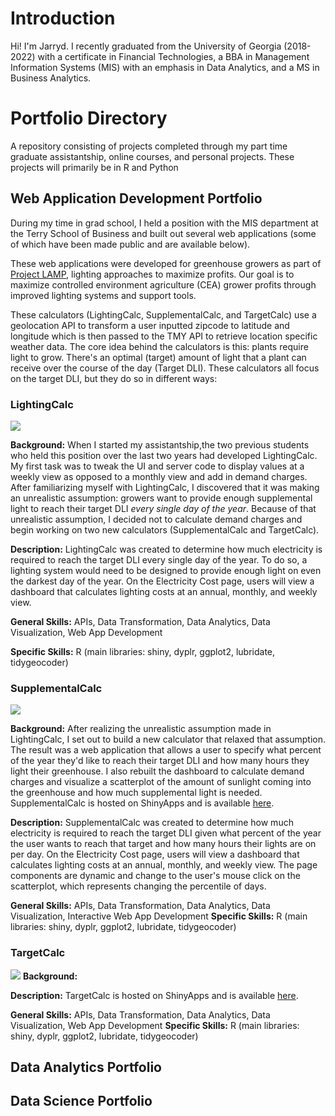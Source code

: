 # Introduction
Hi! I'm Jarryd. I recently graduated from the University of Georgia (2018-2022) with a certificate in Financial Technologies, a BBA in Management Information Systems (MIS) with an emphasis in Data Analytics, and a MS in Business Analytics. 

# Portfolio Directory
A repository consisting of projects completed through my part time graduate assistantship, online courses, and personal projects. These projects will primarily be in R and Python 

## Web Application Development Portfolio
During my time in grad school, I held a position with the MIS department at the Terry School of Business and built out several web applications (some of which have been made public and are available below).

These web applications were developed for greenhouse growers as part of [Project LAMP](https://www.hortlamp.org/outreach/determine-lighting/), lighting approaches to maximize profits. Our goal is to maximize controlled environment agriculture (CEA) grower profits through improved lighting systems and support tools.

These calculators (LightingCalc, SupplementalCalc, and TargetCalc) use a geolocation API to transform a user inputted zipcode to latitude and longitude which is then passed to the TMY API to retrieve location specific weather data. The core idea behind the calculators is this: plants require light to grow. There's an optimal (target) amount of light that a plant can receive over the course of the day (Target DLI). These calculators all focus on the target DLI, but they do so in different ways:

### LightingCalc
[![](https://img.shields.io/badge/ShinyApps.io-View_Web_App-3E92F1?logo=r)](https://uga-lighting-calc.shinyapps.io/lightingcalc/)

**Background:** When I started my assistantship,the two previous students who held this position over the last two years had developed LightingCalc. My first task was to tweak the UI and server code to display values at a weekly view as opposed to a monthly view and add in demand charges. After familiarizing myself with LightingCalc, I discovered that it was making an unrealistic assumption: growers want to provide enough supplemental light to reach their target DLI _every single day of the year_. Because of that unrealistic assumption, I decided not to calculate demand charges and begin working on two new calculators (SupplementalCalc and TargetCalc).

**Description:** LightingCalc was created to determine how much electricity is required to reach the target DLI every single day of the year. To do so, a lighting system would need to be designed to provide enough light on even the darkest day of the year. On the Electricity Cost page, users will view a dashboard that calculates lighting costs at an annual, monthly, and weekly view.

**General Skills:** APIs, Data Transformation, Data Analytics, Data Visualization, Web App Development

**Specific Skills:** R (main libraries: shiny, dyplr, ggplot2, lubridate, tidygeocoder)


### SupplementalCalc

[![](https://img.shields.io/badge/ShinyApps.io-View_Web_App-3E92F1?logo=r)](https://uga-lighting-calc.shinyapps.io/supplementalcalc/)

**Background:** After realizing the unrealistic assumption made in LightingCalc, I set out to build a new calculator that relaxed that assumption. The result was a web application that allows a user to specify what percent of the year they'd like to reach their target DLI and how many hours they light their greenhouse. I also rebuilt the dashboard to calculate demand charges and visualize a scatterplot of the amount of sunlight coming into the greenhouse and how much supplemental light is needed. SupplementalCalc is hosted on ShinyApps and is available [here](https://uga-lighting-calc.shinyapps.io/supplementalcalc/).

**Description:** SupplementalCalc was created to determine how much electricity is required to reach the target DLI given what percent of the year the user wants to reach that target and how many hours their lights are on per day. On the Electricity Cost page, users will view a dashboard that calculates lighting costs at an annual, monthly, and weekly view. The page components are dynamic and change to the user's mouse click on the scatterplot, which represents changing the percentile of days. 

**General Skills:** APIs, Data Transformation, Data Analytics, Data Visualization, Interactive Web App Development
**Specific Skills:** R (main libraries: shiny, dyplr, ggplot2, lubridate, tidygeocoder)


### TargetCalc
[![](https://img.shields.io/badge/ShinyApps.io-View_Web_App-3E92F1?logo=r)](https://uga-lighting-calc.shinyapps.io/TargetCalc/)
**Background:**  

**Description:** 
TargetCalc is hosted on ShinyApps and is available [here](https://uga-lighting-calc.shinyapps.io/TargetCalc/).

**General Skills:** APIs, Data Transformation, Data Analytics, Data Visualization, Web App Development
**Specific Skills:** R (main libraries: shiny, dyplr, ggplot2, lubridate, tidygeocoder)


## Data Analytics Portfolio


## Data Science Portfolio
